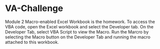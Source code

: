 # VA-Challenge
Module 2
Macro-enabled Excel Workbook is the homework. To access the VBA code, open the Excel workbook and select the Developer tab. On the Developer Tab, select VBA Script to view the Macro.
Run the Marcro by selecting the Macro button on the Developer Tab and running the macro attached to this workbook. 
